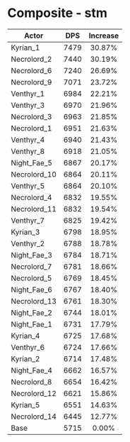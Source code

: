 # Composite - stm
| Actor | DPS | Increase |
|---|:---:|:---:|
|Kyrian_1|7479|30.87%|
|Necrolord_2|7440|30.19%|
|Necrolord_6|7240|26.69%|
|Necrolord_9|7071|23.72%|
|Venthyr_1|6984|22.21%|
|Venthyr_3|6970|21.96%|
|Necrolord_3|6963|21.85%|
|Necrolord_1|6951|21.63%|
|Venthyr_4|6940|21.43%|
|Venthyr_8|6918|21.05%|
|Night_Fae_5|6867|20.17%|
|Necrolord_10|6864|20.11%|
|Venthyr_5|6864|20.10%|
|Necrolord_4|6832|19.55%|
|Necrolord_11|6832|19.54%|
|Venthyr_7|6825|19.42%|
|Kyrian_3|6798|18.95%|
|Venthyr_2|6788|18.78%|
|Night_Fae_3|6784|18.71%|
|Necrolord_7|6781|18.66%|
|Necrolord_5|6769|18.45%|
|Night_Fae_6|6767|18.40%|
|Necrolord_13|6761|18.30%|
|Night_Fae_2|6744|18.01%|
|Night_Fae_1|6731|17.79%|
|Kyrian_4|6725|17.68%|
|Venthyr_6|6724|17.66%|
|Kyrian_2|6714|17.48%|
|Night_Fae_4|6662|16.57%|
|Necrolord_8|6654|16.42%|
|Necrolord_12|6621|15.86%|
|Kyrian_5|6551|14.63%|
|Necrolord_14|6445|12.77%|
|Base|5715|0.00%|
